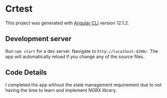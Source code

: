 # Crtest

This project was generated with [Angular CLI](https://github.com/angular/angular-cli) version 12.1.2.

## Development server

Run `npm start` for a dev server. Navigate to `http://localhost:4200/`. The app will automatically reload if you change any of the source files.

## Code Details

I completed the app without the state management requirement due to not having the time to learn and implement NGRX library. 
